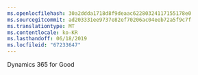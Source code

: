 ```yaml
---
ms.openlocfilehash: 30a2ddda1718d8f9deaac62280324117155178e0
ms.sourcegitcommit: ad203331ee9737e82ef70206ac04eeb72a5f9c7f
ms.translationtype: MT
ms.contentlocale: ko-KR
ms.lasthandoff: 06/18/2019
ms.locfileid: "67233647"
---
```

Dynamics 365 for Good